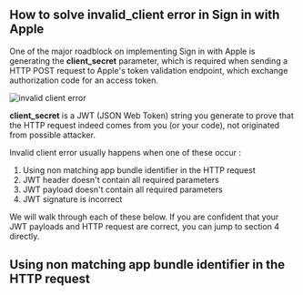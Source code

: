 ## How to solve invalid_client error in Sign in with Apple



One of the major roadblock on implementing Sign in with Apple is generating the **client_secret** parameter, which is required when sending a HTTP POST request to Apple's token validation endpoint, which exchange authorization code for an access token.



![invalid client error](https://iosimage.s3.amazonaws.com/2020/75-invalid-client-sign-in-with-apple/error_client.png)



**client_secret** is a JWT (JSON Web Token) string you generate to prove that the HTTP request indeed comes from you (or your code), not originated from possible attacker.



Invalid client error usually happens when one of these occur : 

1. Using non matching app bundle identifier in the HTTP request
2. JWT header doesn't contain all required parameters
3. JWT payload doesn't contain all required parameters
4. JWT signature is incorrect



We will walk through each of these below. If you are confident that your JWT payloads and HTTP request are correct, you can jump to section 4 directly.



## Using non matching app bundle identifier in the HTTP request





